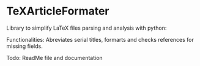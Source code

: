 # TeXArticleFormater
Library to simplify LaTeX files parsing and analysis with python:

Functionalities:
Abreviates serial titles, formarts and checks references for missing fields.



Todo: ReadMe file and documentation
